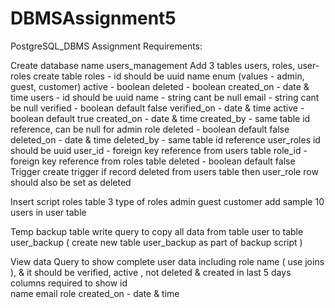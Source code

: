# DBMSAssignment5
PostgreSQL_DBMS Assignment Requirements:

Create database name users_management
Add 3 tables 
users, roles, user-roles
create table 
    roles - 
        id should be uuid
        name enum (values - admin, guest, customer)
        active - boolean
        deleted - boolean 
        created_on - date & time
    users -
        id  should be uuid
        name - string  cant be null
        email - string cant be null
        verified - boolean default false
        verified_on - date & time
        active - boolean  default true
        created_on - date & time
        created_by - same table id reference, can be null for admin role
        deleted - boolean default false
        deleted_on - date & time
        deleted_by - same table id reference
    user_roles
       id  should be uuid
       user_id - foreign key reference from users table
       role_id - foreign key reference from roles table 
       deleted - boolean default false
Trigger
    create trigger if record deleted from users table then user_role row should also be set as deleted

 Insert script 
        roles table 
            3 type of roles 
                admin
                guest
                customer
        add sample 10 users in user table
 
Temp backup table
    write query to copy all data from table user to table user_backup ( create new table user_backup as part of backup script )

View data
    Query to show complete user data including role name ( use joins ), & it should be verified, active , not deleted & created in last 5 days
        columns required to show 
        id  
        name 
        email 
        role
        created_on - date & time
